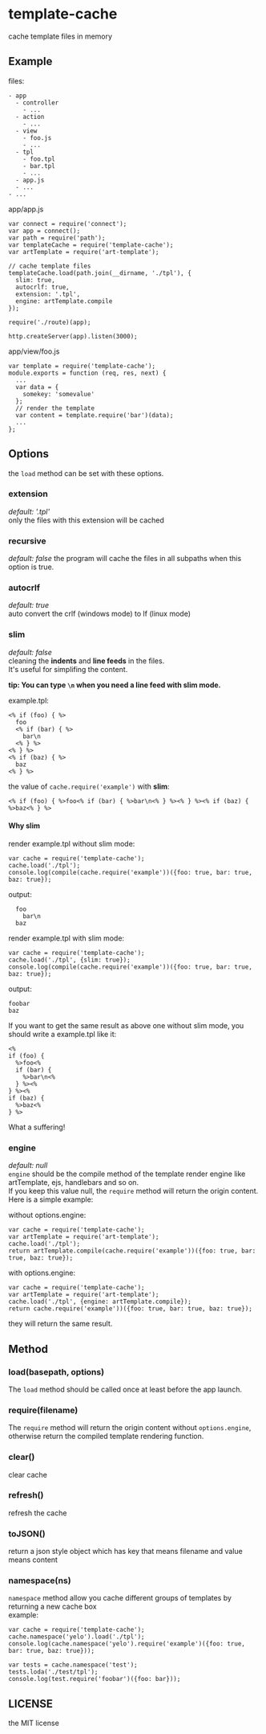 # template-cache
cache template files in memory

## Example
files:
```
- app
  - controller
    - ...
  - action
    - ...
  - view
    - foo.js
    - ...
  - tpl
    - foo.tpl
    - bar.tpl
    - ...
  - app.js
  - ...
- ...
```

app/app.js
```
var connect = require('connect');
var app = connect();
var path = require('path');
var templateCache = require('template-cache');
var artTemplate = require('art-template');

// cache template files
templateCache.load(path.join(__dirname, './tpl'), {
  slim: true,
  autocrlf: true,
  extension: '.tpl',
  engine: artTemplate.compile
});

require('./route)(app);

http.createServer(app).listen(3000);
```

app/view/foo.js
```
var template = require('template-cache');
module.exports = function (req, res, next) {
  ...
  var data = {
    somekey: 'somevalue'
  };
  // render the template
  var content = template.require('bar')(data);
  ...
};
```

## Options
the ``load`` method can be set with these options.
### extension
*default: '.tpl'*  
only the files with this extension will be cached

### recursive
*default: false*
the program will cache the files in all subpaths when this option is true.    

### autocrlf
*default: true*  
auto convert the crlf (windows mode) to lf (linux mode)  

### slim
*default: false*  
cleaning the **indents** and **line feeds** in the files.  
It's useful for simplifing the content.  

**tip: You can type ``\n`` when you need a line feed with slim mode.**

example.tpl:
```
<% if (foo) { %>
  foo
  <% if (bar) { %>
    bar\n
  <% } %>
<% } %>
<% if (baz) { %>
  baz
<% } %>
```

the value of ``cache.require('example')`` with **slim**:
```
<% if (foo) { %>foo<% if (bar) { %>bar\n<% } %><% } %><% if (baz) { %>baz<% } %>
```

#### Why slim
render example.tpl without slim mode:
```
var cache = require('template-cache');
cache.load('./tpl');
console.log(compile(cache.require('example'))({foo: true, bar: true, baz: true});
```
output:
```
  foo
    bar\n
  baz
```

render example.tpl with slim mode:
```
var cache = require('template-cache');
cache.load('./tpl', {slim: true});
console.log(compile(cache.require('example'))({foo: true, bar: true, baz: true});
```
output:
```
foobar
baz
```

If you want to get the same result as above one without slim mode, you should write a example.tpl like it:
```
<%
if (foo) { 
  %>foo<%
  if (bar) {
    %>bar\n<%
  } %><%
} %><%
if (baz) {
  %>baz<%
} %>
```
What a suffering!


### engine
*default: null*  
``engine`` should be the compile method of the template render engine like artTemplate, ejs, handlebars and so on.  
If you keep this value null, the ``require`` method will return the origin content.  
Here is a simple example:  

without options.engine:
```
var cache = require('template-cache');
var artTemplate = require('art-template');
cache.load('./tpl');
return artTemplate.compile(cache.require('example'))({foo: true, bar: true, baz: true});
```
with options.engine:
```
var cache = require('template-cache');
var artTemplate = require('art-template');
cache.load('./tpl', {engine: artTemplate.compile});
return cache.require('example'))({foo: true, bar: true, baz: true});
```
they will return the same result.

## Method
### load(basepath, options)
The ``load`` method should be called once at least before the app launch.

### require(filename)
The ``require`` method will return the origin content without ``options.engine``, otherwise return the compiled template rendering function.

### clear()
clear cache

### refresh()
refresh the cache

### toJSON()
return a json style object which has key that means filename and value means content

### namespace(ns)
``namespace`` method allow you cache different groups of templates by returning a new cache box  
example:
```
var cache = require('template-cache');
cache.namespace('yelo').load('./tpl');
console.log(cache.namespace('yelo').require('example')({foo: true, bar: true, baz: true}));

var tests = cache.namespace('test');
tests.loda('./test/tpl');
console.log(test.require('foobar')({foo: bar}));
```

## LICENSE
the MIT license